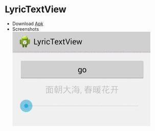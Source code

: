 # LyricTextView

- Download [Apk](https://github.com/ubdc/LyricTextView/blob/master/bin/LyricTextView.apk?raw=true)
- Screenshots
    ![demo gif](./screenshot.gif "Demo gif")
